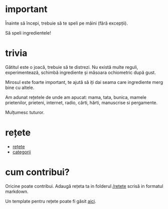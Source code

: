 # important

Înainte să începi, trebuie să te speli pe mâini (fără excepții).

Să speli ingredientele!

# trivia

Gătitul este o joacă, trebuie să te distrezi. Nu există multe reguli,
experimentează, schimbă ingrediente și măsoara ochiometric după gust.

Mirosul este foarte important, te ajută să iți dai seama care ingrediente
merg bine cu altele.

Am adunat rețetele de unde am apucat: mama, tata, bunica, mamele prietenilor,
prieteni, internet, radio, cărti, hărti, manuscrise si pergamente.

Mulțumesc tuturor.

# rețete

* [rețete](REȚETE.md)
* [categorii](CATEGORII.md)

# cum contribui?

Oricine poate contribui. Adaugă rețeta ta in folderul [/retete](/retete) scrisă in formatul markdown.

Un template pentru rețete poate fi găsit [aici](https://jbt.github.io/markdown-editor/#RYxBCoAwDATvecWCtxxEfYsfCDZIwNYSo+8XK+Jph2WYDlZW12RaQokYFpoxfjARdch7QlJU1you3rQqx7k1j18c+H/BvJxY9BJYrruHlGB+UuF2mRDNbfsb).
